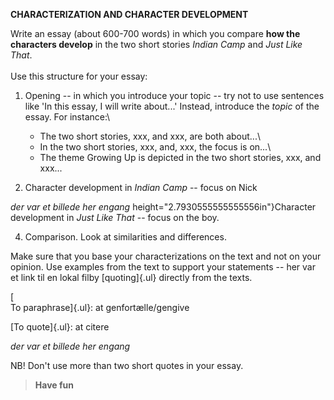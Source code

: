 **CHARACTERIZATION AND CHARACTER DEVELOPMENT**

Write an essay (about 600-700 words) in which you compare **how the
characters develop** in the two short stories *Indian Camp* and *Just
Like That*.\
\
Use this structure for your essay:

1.  Opening -- in which you introduce your topic -- try not to use
    sentences like 'In this essay, I will write about...' Instead,
    introduce the *topic* of the essay. For instance:\
    - The two short stories, xxx, and xxx, are both about...\
    - In the two short stories, xxx, and, xxx, the focus is on...\
    - The theme Growing Up is depicted in the two short stories, xxx,
    and xxx...

2.  Character development in *Indian Camp* -- focus on Nick

*der var et billede her engang*
    height="2.7930555555555556in"}Character development in *Just Like
    That* -- focus on the boy.

4.  Comparison. Look at similarities and differences.

Make sure that you base your characterizations on the text and not on
your opinion. Use examples from the text to support your statements --
her var et link til en lokal filby [quoting]{.ul} directly from the texts.

[\
To paraphrase]{.ul}: at genfortælle/gengive

[To quote]{.ul}: at citere

*der var et billede her engang*

NB! Don't use more than two short quotes in your essay.

> **Have fun**
